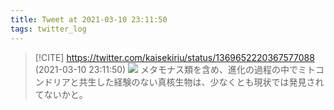 ```yaml
---
title: Tweet at 2021-03-10 23:11:50
tags: twitter_log
---
```


> [!CITE] https://twitter.com/kaisekiriu/status/1369652220367577088 (2021-03-10 23:11:50)
> ![](https://twitter.com/kaisekiriu/status/1369652220367577088)
> メタモナス類を含め、進化の過程の中でミトコンドリアと共生した経験のない真核生物は、少なくとも現状では発見されてないかと。
